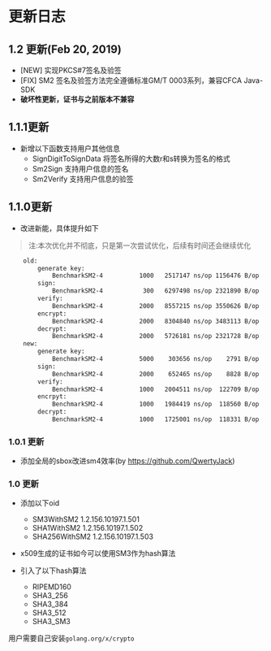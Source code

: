 # 更新日志

## 1.2 更新(Feb 20, 2019)

- [NEW] 实现PKCS#7签名及验签
- [FIX] SM2 签名及验签方法完全遵循标准GM/T 0003系列，兼容CFCA Java-SDK
- **破坏性更新，证书与之前版本不兼容**

## 1.1.1更新

- 新增以下函数支持用户其他信息
  - SignDigitToSignData 将签名所得的大数r和s转换为签名的格式
  - Sm2Sign     支持用户信息的签名
  - Sm2Verify   支持用户信息的验签

## 1.1.0更新

- 改进新能，具体提升如下

> 注:本次优化并不彻底，只是第一次尝试优化，后续有时间还会继续优化

```sh
    old:
        generate key:
            BenchmarkSM2-4          1000   2517147 ns/op 1156476 B/op   11273 allocs/op
        sign:
            BenchmarkSM2-4           300   6297498 ns/op 2321890 B/op   22653 allocs/op
        verify:
            BenchmarkSM2-4          2000   8557215 ns/op 3550626 B/op   34627 allocs/op
        encrypt:
            BenchmarkSM2-4          2000   8304840 ns/op 3483113 B/op   33967 allocs/op
        decrypt:
            BenchmarkSM2-4          2000   5726181 ns/op 2321728 B/op   22644 allocs/op
    new:
        generate key:
            BenchmarkSM2-4          5000    303656 ns/op    2791 B/op      41 allocs/op
        sign:
            BenchmarkSM2-4          2000    652465 ns/op    8828 B/op     133 allocs/op
        verify:
            BenchmarkSM2-4          1000   2004511 ns/op  122709 B/op    1738 allocs/op
        encrpyt:
            BenchmarkSM2-4          1000   1984419 ns/op  118560 B/op    1687 allocs/op
        decrypt:
            BenchmarkSM2-4          1000   1725001 ns/op  118331 B/op    1679 allocs/op
```

### 1.0.1 更新

- 添加全局的sbox改进sm4效率(by https://github.com/QwertyJack)

### 1.0 更新

- 添加以下oid
  - SM3WithSM2 1.2.156.10197.1.501
  - SHA1WithSM2 1.2.156.10197.1.502
  - SHA256WithSM2 1.2.156.10197.1.503

- x509生成的证书如今可以使用SM3作为hash算法

- 引入了以下hash算法
  - RIPEMD160
  - SHA3_256
  - SHA3_384
  - SHA3_512
  - SHA3_SM3

用户需要自己安装`golang.org/x/crypto`
